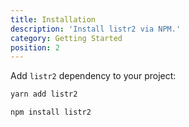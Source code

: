 ```yaml
---
title: Installation
description: 'Install listr2 via NPM.'
category: Getting Started
position: 2
---
```


Add `listr2` dependency to your project:

<code-group>
  <code-block label="Yarn" active>

```bash
yarn add listr2
```

  </code-block>
  <code-block label="NPM">

```bash
npm install listr2
```

  </code-block>
</code-group>
